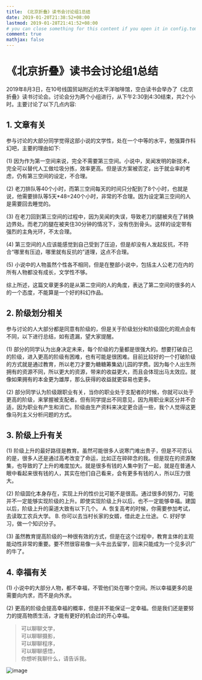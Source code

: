 ```yaml
---
title: 《北京折叠》读书会讨论组1总结
date: 2019-01-20T21:38:52+08:00
lastmod: 2019-01-28T21:41:52+08:00
# you can close something for this content if you open it in config.toml.
comment: true
mathjax: false
---
```


# 《北京折叠》读书会讨论组1总结

2019年8月3日，在10号线国贸站附近的太平洋咖啡馆，空白读书会举办了《北京折叠》读书讨论会。讨论会分为两个小组进行，从下午2:30到4:30结束，共2个小时。主要讨论了以下几点内容:


## 1. 文章有关


参与讨论的大部分同学觉得这部小说的文学性，处在一个中等的水平，勉强算作科幻吧，主要的理由如下:

(1) 因为作为第一空间来说，完全不需要第三空间。小说中，吴闻发明的新技术，完全可以替代人工做垃圾分拣，效率更高。但是该方案被否定，出于就业率的考虑，仍有第三空间的设定，不合理。

(2) 老刀排队等40个小时，而第三空间每天的时间只分配到了8个小时，也就是说，他需要排队等5天*48=240个小时，非常的不合理。因为设定第三空间的人是需要回去睡觉的。

(3) 在老刀回到第三空间的过程中，因为吴闻的失误，导致老刀的腿被夹在了转换边界处。而老刀的腿在被夹住30分钟的情况下，没有伤到骨头。这样的设定带有强烈的主角光环，不太合理。

(4) 第三空间的人应该能感觉到自己受到了压迫，但是却没有人发起反抗，不符合“哪里有压迫，哪里就有反抗的”道理，这点不合理。

(5) 小说中的人物虽然个性各不相同，但是在整部小说中，包括主人公老刀在内的所有人物都没有成长，文学性不够。

综上所述，这篇文章更多的是从第二空间的人的角度，表达了第二空间的很多的人的一个态度，不能算是一个好的科幻作品。

## 2. 阶级划分相关

参与讨论的人大部分都是同意有阶级的，但是关于阶级划分和阶级固化的观点会有不同，以下进行总结，如有遗漏，望大家提醒。

(1) 部分的同学认为出身决定未来，每个阶级的力量都是很强大的。想要打破自己的阶级，进入更高的阶级有困难，也有可能是很困难。目前比较好的一个打破阶级的方式就是通过教育，所以老刀才要为糖糖筹集幼儿园的学费。因为每个人出生所拥有的资源不同，所以更大的资源，带来的收益更大，而且会体现出马太效应。就像如果拥有的本金更为雄厚，那么获得的收益就更容易也更多。

(2) 部分同学认为阶级跟职业有关，当你的职业处于支配者的时候，你就可以处于更高的阶级，来掌握被支配者。但有同学提出不同意见，因为用职业来区分并不合适，因为职业有产生和消亡。阶级由生产资料来决定更合适一些，我个人觉得这更像马列主义分析问题的方式。
 
## 3. 阶级上升有关

(1) 阶级上升的最好路径是教育。虽然可能很多人说寒门难出贵子，但是不可否认的是，很多人还是通过高考改变了命运，比如正在碎碎念的我。但是现在的资源聚集，也导致的了上升的难度加大。就是很多有钱的人集中到了一起，就是在普通人眼中看起来很有钱的人，其实在他们自己看来，会有更多有钱的人，所以压力很大。

(2) 阶级固化本身存在，实现上升的性价比可能不是很高。通过很多的努力，可能并不一定能够实现阶级的上升。即使实现阶级上升以后，也不一定能够幸福。建国以后，阶级上升的渠道大致有以下几个。
A. 恢复高考的时候，你需要参加考试，去读取工农兵大学。
B. 你可以去当村长家的女婿，借此走上仕途。
C. 好好学习，做一个知识分子。

(3) 虽然教育提高阶级的一种很有效的方式，但是在这个过程中，教育主体的主观能动性非常的重要。要不然很容易像一头牛出去留学，回来只能成为一个见多识广的牛了。

## 4. 幸福有关

(1) 小说中的大部分人物，都不幸福，不管他们处在哪个空间。所以幸福更多的是需要向内求，而不是向外求。

(2) 更高的阶级会提高幸福的概率，但是并不能保证一定幸福。但是我们还是要努力的提高物质生活，才能有更好的机会过的开心幸福。

> 可以聊聊文学，   
> 可以聊聊摄影，   
> 可以聊聊程序，   
> 可以聊聊感悟，   
> 你想听我聊什么，请告诉我。

![image](https://mmbiz.qpic.cn/mmbiz_jpg/IDHaWiaS8DJpDWaY4ZNTpQR4riciaVTEqPkpwGNwbmUxHUjv8licNxNlD9IEia7rCb8KYibdRWCiamYGRfetNW1CyqWTQ/0?wx_fmt=jpeg)


